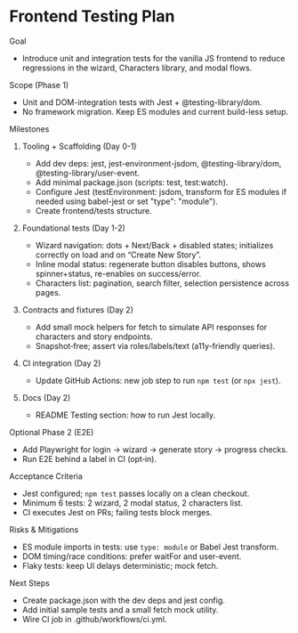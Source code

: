 # Frontend Testing Plan

Goal
- Introduce unit and integration tests for the vanilla JS frontend to reduce regressions in the wizard, Characters library, and modal flows.

Scope (Phase 1)
- Unit and DOM-integration tests with Jest + @testing-library/dom.
- No framework migration. Keep ES modules and current build-less setup.

Milestones
1) Tooling + Scaffolding (Day 0-1)
   - Add dev deps: jest, jest-environment-jsdom, @testing-library/dom, @testing-library/user-event.
   - Add minimal package.json (scripts: test, test:watch).
   - Configure Jest (testEnvironment: jsdom, transform for ES modules if needed using babel-jest or set "type": "module").
   - Create frontend/tests structure.

2) Foundational tests (Day 1-2)
   - Wizard navigation: dots + Next/Back + disabled states; initializes correctly on load and on “Create New Story”.
   - Inline modal status: regenerate button disables buttons, shows spinner+status, re-enables on success/error.
   - Characters list: pagination, search filter, selection persistence across pages.

3) Contracts and fixtures (Day 2)
   - Add small mock helpers for fetch to simulate API responses for characters and story endpoints.
   - Snapshot‑free; assert via roles/labels/text (a11y-friendly queries).

4) CI integration (Day 2)
   - Update GitHub Actions: new job step to run `npm test` (or `npx jest`).

5) Docs (Day 2)
   - README Testing section: how to run Jest locally.

Optional Phase 2 (E2E)
- Add Playwright for login → wizard → generate story → progress checks.
- Run E2E behind a label in CI (opt‑in).

Acceptance Criteria
- Jest configured; `npm test` passes locally on a clean checkout.
- Minimum 6 tests: 2 wizard, 2 modal status, 2 characters list.
- CI executes Jest on PRs; failing tests block merges.

Risks & Mitigations
- ES module imports in tests: use `type: module` or Babel Jest transform.
- DOM timing/race conditions: prefer waitFor and user-event.
- Flaky tests: keep UI delays deterministic; mock fetch.

Next Steps
- Create package.json with the dev deps and jest config.
- Add initial sample tests and a small fetch mock utility.
- Wire CI job in .github/workflows/ci.yml.
